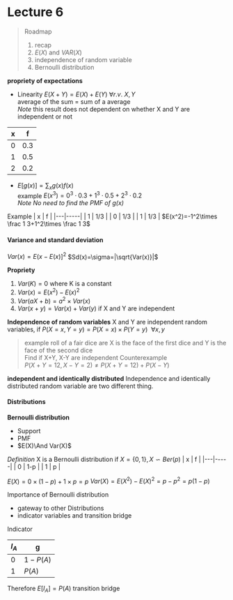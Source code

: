 # Lecture 6

> Roadmap
> 1. recap
> 2. $E(X)$ and $VAR(X)$
> 3. independence of random variable
> 3. Bernoulli distribution  


**propriety of expectations**
- Linearity   $E(X+Y)=E(X)+E(Y)\ \forall r.v.\ X,Y$ <br/>
average of  the sum = sum of a average <br/>
*Note* this result does not dependent on whether X and Y
are independent or not

| x | f   |
|---|-----|
| 0 | 0.3 |
| 1 | 0.5 |
| 2 | 0.2 |

- $E[g(x)]=\sum_{x}g(x)f(x)$ <br/>
example 
$E(x^3)=0^3\cdot0.3+1^3\cdot0.5+2^3\cdot 0.2$ <br/>
*Note No need to find the PMF of $g(x)$*

Example
| x | f   |
|---|-----|
| 1 | 1/3 |
| 0 | 1/3 |
| 1 | 1/3 |
$E(x^2)=-1^2\times \frac 1 3+1^2\times \frac 1 3$

#### Variance and standard deviation 
$Var(x)=E(x-E(x)]^2$
$Sd(x)=\sigma=|\sqrt{Var(x)}|$

**Propriety**  
1. $Var(K)=0$ where K is a constant
2. $Var(x)=E(x^2)-E(x)^2$
3. $Var(aX+b)=a^2\times Var(x)$
4. $Var(x+y)=Var(x)+Var(y)$ if X and Y are independent

**Independence of random variables** 
X and Y are independent random variables, if $P(X=x,Y=y)= P(X=x)\times P(Y=y)\ \ \forall x,y$

> example
> roll of a fair dice are X is the face of the first dice and Y is the face of the second dice <br/>
> Find if X+Y, X-Y are independent 
> Counterexample  
> $P(X+Y=12,X-Y=2)\ne P(X+Y=12)+P(X-Y)$

**independent and identically distributed** 
Independence and identically distributed random variable are two different thing.
#### Distributions
**Bernoulli distribution**
- Support
- PMF
- $E(X)\And Var(X)$

*Definition*
X is a Bernoulli distribution if $X=\{0,1\}, X \backsim Ber(p)$ 
| x | f   |
|---|-----|
| 0 | 1-p |
| 1 | p   |

$E(X)=0\times (1-p)+1\times p=p$
$Var(X)=E(X^2)-E(X)^2=p-p^2=p(1-p)$

Importance of Bernoulli distribution
- gateway to other Distributions 
- indicator variables and transition bridge

Indicator  

| $I_A$ | g   |
|---|-----|
| 0 | $1-P(A)$ |
| 1 | $P(A)$   |

Therefore 
$E[I_A]=P(A)$ transition bridge 

